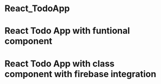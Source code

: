 # React_TodoApp
# React Todo App with funtional component
# React Todo App with class component with firebase integration
